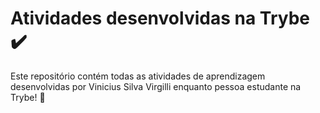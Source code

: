 # Atividades desenvolvidas na Trybe :heavy_check_mark:

Este repositório contém todas as atividades de aprendizagem desenvolvidas por Vinicius Silva Virgilli enquanto pessoa estudante na Trybe! :rocket:
